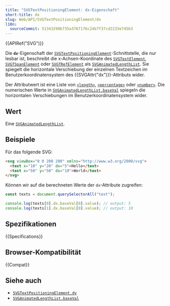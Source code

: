 ```yaml
---
title: "SVGTextPositioningElement: dx-Eigenschaft"
short-title: dx
slug: Web/API/SVGTextPositioningElement/dx
l10n:
  sourceCommit: 51343298b735a3767176c24b7f37cd2233e745b3
---
```


{{APIRef("SVG")}}

Die **`dx`**-Eigenschaft der [`SVGTextPositioningElement`](/de/docs/Web/API/SVGTextPositioningElement)-Schnittstelle, die nur lesbar ist, beschreibt die x-Achsen-Koordinate des [`SVGTextElement`](/de/docs/Web/API/SVGTextElement), [`SVGTSpanElement`](/de/docs/Web/API/SVGTSpanElement) oder [`SVGTRefElement`](/de/docs/Web/API/SVGTRefElement) als [`SVGAnimatedLengthList`](/de/docs/Web/API/SVGAnimatedLengthList). Sie spiegelt die horizontale Verschiebung der einzelnen Textzeichen im Benutzerkoordinatensystem des {{SVGAttr("dx")}}-Attributs wider.

Der Attributwert ist eine Liste von [`<length>`](/de/docs/Web/SVG/Content_type#length), [`<percentage>`](/de/docs/Web/SVG/Content_type#percentage) oder [`<number>`](/de/docs/Web/SVG/Content_type#number). Die numerischen Werte in [`SVGAnimatedLengthList.baseVal`](/de/docs/Web/API/SVGAnimatedLengthList/baseVal) spiegeln die horizontalen Verschiebungen im Benutzerkoordinatensystem wider.

## Wert

Eine [`SVGAnimatedLengthList`](/de/docs/Web/API/SVGAnimatedLengthList).

## Beispiele

Für das folgende SVG:

```html
<svg viewBox="0 0 200 200" xmlns="http://www.w3.org/2000/svg">
  <text x="10" y="20" dx="5">Hello</text>
  <text x="50" y="50" dx="10">World</text>
</svg>
```

Können wir auf die berechneten Werte der `dx`-Attribute zugreifen:

```js
const texts = document.querySelectorAll("text");

console.log(texts[0].dx.baseVal[0].value); // output: 5
console.log(texts[1].dx.baseVal[0].value); // output: 10
```

## Spezifikationen

{{Specifications}}

## Browser-Kompatibilität

{{Compat}}

## Siehe auch

- [`SVGTextPositioningElement.dy`](/de/docs/Web/API/SVGTextPositioningElement/dy)
- [`SVGAnimatedLengthList.baseVal`](/de/docs/Web/API/SVGAnimatedLengthList/baseVal)
